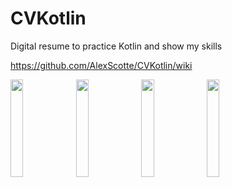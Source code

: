 # CVKotlin
Digital resume to practice Kotlin and show my skills

https://github.com/AlexScotte/CVKotlin/wiki

<img src="https://user-images.githubusercontent.com/53000621/92700161-c9641700-f34e-11ea-91e8-f510d42e378c.jpg" width="20%">
<img src="https://user-images.githubusercontent.com/53000621/92701453-4c39a180-f350-11ea-8f2e-1ddfa96d10a6.jpg" width="20%">
<img src="https://user-images.githubusercontent.com/53000621/92702980-1c8b9900-f352-11ea-9916-de30d506b6d4.jpg" width="20%">
<img src="https://user-images.githubusercontent.com/53000621/92704977-a425d780-f353-11ea-9cbb-c359e189e9b6.jpg" width="20%">
